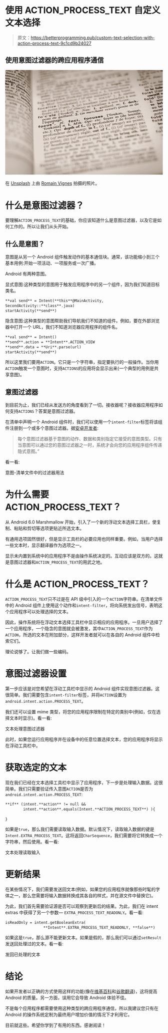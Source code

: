 # 使用 ACTION_PROCESS_TEXT 自定义文本选择

> 原文：<https://betterprogramming.pub/custom-text-selection-with-action-process-text-9c1cd9b24027>

## 使用意图过滤器的跨应用程序通信

![](img/991383f679f8d0292542be5aeedd631c.png)

在 [Unsplash](https://unsplash.com?utm_source=medium&utm_medium=referral) 上由 [Romain Vignes](https://unsplash.com/@rvignes?utm_source=medium&utm_medium=referral) 拍摄的照片。

# 什么是意图过滤器？

要理解`ACTION_PROCESS_TEXT`的基础，你应该知道什么是意图过滤器，以及它是如何工作的。所以让我们从头开始。

## 什么是意图？

意图是从另一个 Android 组件触发动作的基本通信块。通常，该功能缩小到三个基本用例:开始一项活动、一项服务或一次广播。

Android 有两种意图。

显式意图:这种类型的意图用于触发应用程序中的另一个组件，因为我们知道目标类名。

```
**val send** = Intent(**this**@MainActivity, SecondActivity::**class**.java)
startActivity(**send**)
```

隐含意图:这种类型的意图帮助我们导航我们不知道的组件。例如，要在外部浏览器中打开一个 URL，我们不知道浏览器应用程序的组件名。

```
**val send** = Intent()
**send**.action = **Intent**.ACTION_VIEW
**send**.data = **Uri**.parse(url)
startActivity(**send**)
```

所以这里我们要用`ACTION`。它只是一个字符串，指定要执行的一般操作。当你用`ACTION`触发一个意图时，支持`ACTIONS`的应用将会显示出来(一个典型的用例是共享意图)。

## 意图过滤器

到目前为止，我们已经从发送方的角度看到了一切。接收器呢？接收器应用程序如何支持`ACTIONS`？答案是意图过滤器。

在清单中声明一个 Android 组件时，我们可以使用一个`intent-filter`标签将该组件注册到一个或多个意图过滤器。据[安卓开发者](https://developer.android.com/guide/components/intents-filters):

> 每个意图过滤器基于意图的动作、数据和类别指定它接受的意图类型。只有当意图可以通过您的意图过滤器之一时，系统才会向您的应用程序组件传递隐式意图。”

看一看:

意图-清单文件中的过滤器用法

# 为什么需要 ACTION_PROCESS_TEXT？

从 Android 6.0 Marshmallow 开始，引入了一个新的浮动文本选择工具栏，使复制、粘贴和剪切等选项更贴近所选文本。

有通用选项固然很好，但是显示工具栏的必要应用也同样重要。例如，当用户选择一些文本时，显示翻译器作为选项之一。

显示未内置到系统中的应用程序不是由操作系统决定的。互动应该是双方的。这就是意图过滤器和`ACTION_PROCESS_TEXT`的用武之地。

# 什么是 ACTION_PROCESS_TEXT？

`ACTION_PROCESS_TEXT`只不过是在 API 级中引入的一个`ACTION`字符串。在清单文件中的 Android 组件上使用这个动作和`intent-filter`，将向系统发出信号，表明这个应用程序可以处理选择的文本。

因此，操作系统将在浮动文本选择工具栏中显示相应的应用程序。一旦用户选择了一个应用程序，一个隐含的意图就会被激发，其中`ACTION_PROCESS_TEXT`作为`ACTION`，所选的文本在附加部分，这样开发者就可以在各自的 Android 组件中检索它们。

理论说够了。让我们做一些编码。

# 意图过滤器设置

第一步应该是对您希望在浮动工具栏中显示的 Android 组件实现意图过滤器。这很简单。我们需要包含`intent-filter`标签，并将`ACTION`设置为`android.intent.action.PROCESS_TEXT`。

我们还可以设置 mime 类型，将您的应用程序限制在特定的类别中(例如，仅在选择文本时显示)。看一看:

文本处理意图过滤器

此时，如果您运行应用程序并在设备中的任意位置选择文本，您的应用程序将显示在浮动工具栏中。

# 获取选定的文本

现在我们已经在文本选择工具栏中显示了应用程序，下一步是处理输入数据。这很简单。我们只需要验证传入意图`ACTION`是否为`android.intent.action.PROCESS_TEXT`:

```
**if** (intent.**action** != null &&
        intent.**action**.equals(Intent.**ACTION_PROCESS_TEXT**) ){

}
```

如果是`true`，那么我们需要读取输入数据。默认情况下，读取输入数据的键是`Intent.EXTRA_PROCESS_TEXT`。这将返回`CharSequence`，我们需要将它转换成一个字符串，然后使用。看一看:

文本处理读取输入

# 更新结果

在某些情况下，我们需要发送回文本(例如，如果您的应用程序就像那些时髦的字体之一，那么您需要将输入数据转换成其各自的样式，并在源文件中替换它)。

为此，我们首先需要验证源是否可以观察到更新后的结果。为此，我们在 intent extras 中获得了另一个参数— `EXTRA_PROCESS_TEXT_READONLY`。看一看:

```
isReadOnly = intent.getBooleanExtra(
                 **Intent**.EXTRA_PROCESS_TEXT_READONLY, **false**)
```

如果这是`true`，那么源不能更新文本。如果是假的，那么我们可以通过`setResult`发送回处理过的文本。看一看:

发回已处理的文本

# 结论

如果开发者以正确的方式使用这样的功能(像在[维基百科](https://play.google.com/store/apps/details?id=org.wikipedia)和[谷歌翻译](https://play.google.com/store/apps/details?id=com.google.android.apps.translate))，这将提高 Android 的质量。另一方面，误用它会导致 Android 体验不佳。

不是每个应用程序都需要使用这种类型的跨应用程序通信，所以我建议您只有在 Android 的操作系统定制为最终用户增加价值的情况下才利用它。

目前就这些。希望你学到了有用的东西。感谢阅读！